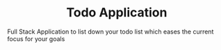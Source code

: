# <h1 align="center">Todo Application</h1>
<p align-"center">Full Stack Application to list down your todo list which eases the current focus for your goals</p>
